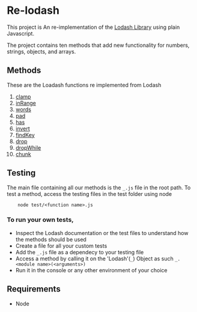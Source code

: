 Re-lodash
=
This project is An re-implementation of the [Lodash Library](https://lodash.com/docs/4.17.15) using plain Javascript.

The project contains ten methods that add new functionality for numbers, strings, objects, and arrays.

## Methods

These are the Loadash functions re implemented from Lodash

1. [clamp](https://lodash.com/docs/4.17.15#clamp)
2. [inRange](https://lodash.com/docs/4.17.15#inRange)
3. [words](https://lodash.com/docs/4.17.15#words)
4. [pad](https://lodash.com/docs/4.17.15#pad)
5. [has](https://lodash.com/docs/4.17.15#has)
6. [invert](https://lodash.com/docs/4.17.15#invert)
7. [findKey](https://lodash.com/docs/4.17.15#findKey)
8. [drop](https://lodash.com/docs/4.17.15#drop)
9. [dropWhile](https://lodash.com/docs/4.17.15#dropWhile)
10. [chunk](https://lodash.com/docs/4.17.15#chunk)

## Testing
The main file containing all our methods is the `_.js` file in the root path. To test a method, access the testing files in the test folder using node

```
	node test/<function name>.js
```

### To run your own tests, 

* Inspect the Lodash documentation or the test files to understand how the methods should be used
* Create a file for all your custom tests
* Add the `_.js` file as a dependecy to your testing file
* Access a method by calling it on the 'Lodash'(`_`) Object as such `_.<module name>(<arguments>)`
* Run it in the console or any other environment of your choice


## Requirements
* Node



